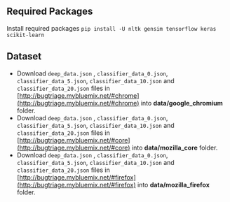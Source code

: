 ## Required Packages

Install required packages
`pip install -U nltk gensim tensorflow keras scikit-learn`

## Dataset

 - Download `deep_data.json` , `classifier_data_0.json`,
   `classifier_data_5.json`, `classifier_data_10.json` and
   `classifier_data_20.json` files in
   [http://bugtriage.mybluemix.net/#chrome](http://bugtriage.mybluemix.net/#chrome)
   into **data/google_chromium** folder.
 - Download `deep_data.json` , `classifier_data_0.json`,   
   `classifier_data_5.json`, `classifier_data_10.json` and   
   `classifier_data_20.json` files in   
   [http://bugtriage.mybluemix.net/#core](http://bugtriage.mybluemix.net/#core)
   into **data/mozilla_core** folder.
 - Download `deep_data.json` , `classifier_data_0.json`,   
   `classifier_data_5.json`, `classifier_data_10.json` and   
   `classifier_data_20.json` files in   
   [http://bugtriage.mybluemix.net/#firefox](http://bugtriage.mybluemix.net/#firefox)
   into **data/mozilla_firefox** folder. 